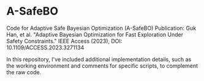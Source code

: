 # A-SafeBO
Code for Adaptive Safe Bayesian Optimization (A-SafeBO)
Publication: Guk Han, et al. "Adaptive Bayesian Optimization for Fast Exploration Under Safety Constraints." IEEE Access (2023), DOI: 10.1109/ACCESS.2023.3271134

In this repository, I've included additional implementation details, such as the working environment and comments for specific scripts, to complement the raw code.
